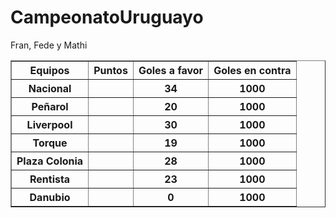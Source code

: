 # CampeonatoUruguayo

<!doctype html>
<html>
    <head>
    <title>Campeonato Uruguayo </title>
    </head>
    <body>
    <caption>Fran, Fede y Mathi</caption>
    <table border ="1">
        <thead>
            <tr>
                <th>Equipos</th>
                <th>Puntos </th>
                <th>Goles a favor</th>
                <th>Goles en contra</th>
            </tr>
        </thead>
        <tbody>
            <tr>
                <th>Nacional</th>
                <th></th>
                <th>34</th>
                <th>1000</th>
            </tr>
                        <tr>
                <th>Peñarol</th>
                <th></th>
                <th>20</th>
                <th>1000</th>
            </tr>
                        <tr>
                <th>Liverpool</th>
                <th></th>
                <th>30</th>
                <th>1000</th>
            </tr>
                        <tr>
                <th>Torque</th>
                <th></th>
                <th>19</th>
                <th>1000</th>  
            </tr>
                        <tr>
                <th>Plaza Colonia</th>
                <th></th>
                <th>28</th>
                <th>1000</th>   
            </tr>
                        <tr>
                <th>Rentista</th>
                <th></th>
                <th>23</th>
                <th>1000</th>
            </tr>
                          <tr>
                <th>Danubio</th>
                <th></th>
                <th>0</th>
                <th>1000</th>  
            </tr>
        </tbody>
    </table>   
    </body>
</html>
